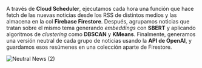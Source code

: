 A través de **Cloud Scheduler**, ejecutamos cada hora una función que hace fetch de las nuevas noticias desde los RSS de distintos medios y las almacena en la col **Firebase Firestore**.
Después, agrupamos noticias que tratan sobre el mismo tema generando *embeddings* con **SBERT** y aplicando algoritmos de *clustering* como **DBSCAN** y **KMeans**.
Finalmente, generamos una versión neutral de cada grupo de noticias usando la **API de OpenAI**, y guardamos esos resúmenes en una colección aparte de Firestore.

![Neutral News (2)](https://github.com/user-attachments/assets/e169886a-4081-4ac6-990f-2238d3097141)
